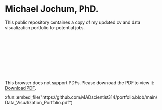 # Michael Jochum, PhD.
This public repository containes a copy of my updated cv and data visualization portfolio for potential jobs.
<object data="https://github.com/MADscientist314/portfolio/blob/main/Data_Visualization_Portfolio.pdf" type="application/pdf" width="700px" height="700px">
<embed src="https://github.com/MADscientist314/portfolio/blob/main/Data_Visualization_Portfolio.pdf">
<p>This browser does not support PDFs. Please download the PDF to view it: <a href="https://github.com/MADscientist314/portfolio/blob/main/Data_Visualization_Portfolio.pdf">Download PDF</a>.</p>
    </embed>
</object>
xfun::embed_file("https://github.com/MADscientist314/portfolio/blob/main/Data_Visualization_Portfolio.pdf")
